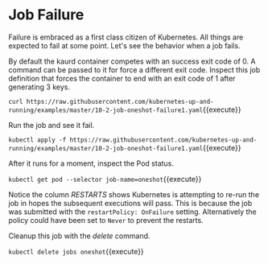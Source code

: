 # Job Failure #

Failure is embraced as a first class citizen of Kubernetes. All things are expected to fail at some point. Let's see the behavior when a job fails.  

By default the kaurd container competes with an success exit code of 0. A command can be passed to it for force a different exit code. Inspect this job definition that forces the container to end with an exit code of 1 after generating 3 keys.

`curl https://raw.githubusercontent.com/kubernetes-up-and-running/examples/master/10-2-job-oneshot-failure1.yaml`{{execute}}

Run the job and see it fail.

`kubectl apply -f https://raw.githubusercontent.com/kubernetes-up-and-running/examples/master/10-2-job-oneshot-failure1.yaml`{{execute}}

After it runs for a moment, inspect the Pod status.

`kubectl get pod --selector job-name=oneshot`{{execute}}

Notice the column _RESTARTS_ shows Kubernetes is attempting to re-run the job in hopes the subsequent executions will pass. This is because the job was submitted with the `restartPolicy: OnFailure` setting. Alternatively the policy could have been set to `Never` to prevent the restarts.

Cleanup this job with the _delete_ command.

`kubectl delete jobs oneshot`{{execute}}
